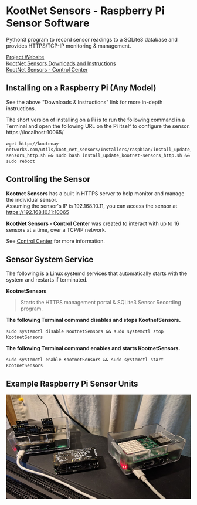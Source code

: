 # KootNet Sensors - Raspberry Pi Sensor Software
Python3 program to record sensor readings to a SQLite3 database and provides HTTPS/TCP-IP monitoring & management.

[Project Website](http://kootenay-networks.com/?page_id=170)  
[KootNet Sensors Downloads and Instructions](http://kootenay-networks.com/?page_id=236)  
[KootNet Sensors - Control Center](https://github.com/chad-ermacora/sensor-control-center)

Installing on a Raspberry Pi (Any Model)
-------------------------

See the above "Downloads & Instructions" link for more in-depth instructions.

The short version of installing on a Pi is to run the following command in a Terminal 
and open the following URL on the Pi itself to configure the sensor.
https://localhost:10065/

```
wget http://kootenay-networks.com/utils/koot_net_sensors/Installers/raspbian/install_update_kootnet-sensors_http.sh && sudo bash install_update_kootnet-sensors_http.sh && sudo reboot
```


Controlling the Sensor
-------------------------

**Kootnet Sensors** has a built in HTTPS server to help monitor and manage the individual sensor.  
Assuming the sensor's IP is 192.168.10.11, you can access the sensor at https://192.168.10.11:10065

**KootNet Sensors - Control Center** was created to interact with up to 16 sensors at a time, over a TCP/IP network.

See [Control Center](https://github.com/chad-ermacora/sensor-control-center) for more information.


Sensor System Service
----------

The following is a Linux systemd services that automatically starts with the system and restarts if terminated. 

**KootnetSensors**
>Starts the HTTPS management portal & SQLite3 Sensor Recording program.

**The following Terminal command disables and stops KootnetSensors.**
```
sudo systemctl disable KootnetSensors && sudo systemctl stop KootnetSensors
```
**The following Terminal command enables and starts KootnetSensors.**
```
sudo systemctl enable KootnetSensors && sudo systemctl start KootnetSensors
```
Example Raspberry Pi Sensor Units
---------------------
![KootNet Sensors - Raspberry Pi Sensors](extras/SensorHardware.jpg "Raspberry Pi Sensors")
